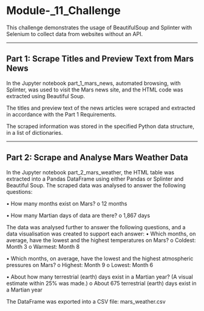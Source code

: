 # Module-_11_Challenge

This challenge demonstrates the usage of BeautifulSoup and Splinter with Selenium to collect data from websites without an API.

-----------------------------------------------------------------------------------------------------------------------------------------------------------------------------------------------------------

Part 1: Scrape Titles and Preview Text from Mars News
-----------------------------------------------------

In the Jupyter notebook part_1_mars_news, automated browsing, with Splinter, was used to visit the Mars news site, and the HTML code was extracted using Beautiful Soup.

The titles and preview text of the news articles were scraped and extracted in accordance with the Part 1 Requirements.

The scraped information was stored in the specified Python data structure, in a list of dictionaries.


------------------------------------------------------------------------------------------------------------------------------------------------------------------------------------------------------------

Part 2: Scrape and Analyse Mars Weather Data
--------------------------------------------

In the Jupyter notebook part_2_mars_weather, the HTML table was extracted into a Pandas DataFrame using either Pandas or Splinter and Beautiful Soup.  The scraped data was analysed to answer the following questions: 

  •	How many months exist on Mars?
      o	12 months
    
  •	How many Martian days of data are there?
      o	1,867 days

      
The data was analysed further to answer the following questions, and a data visualisation was created to support each answer:
  •	Which months, on average, have the lowest and the highest temperatures on Mars?
      o	Coldest:		Month 3
      o	Warmest:	Month 8

  •	Which months, on average, have the lowest and the highest atmospheric pressures on Mars?
      o	Highest:		Month 9
      o	Lowest:		Month 6

  •	About how many terrestrial (earth) days exist in a Martian year?  (A visual estimate within 25% was made.) 
      o	About 675 terrestrial (earth) days exist in a Martian year

The DataFrame was exported into a CSV file:		mars_weather.csv


